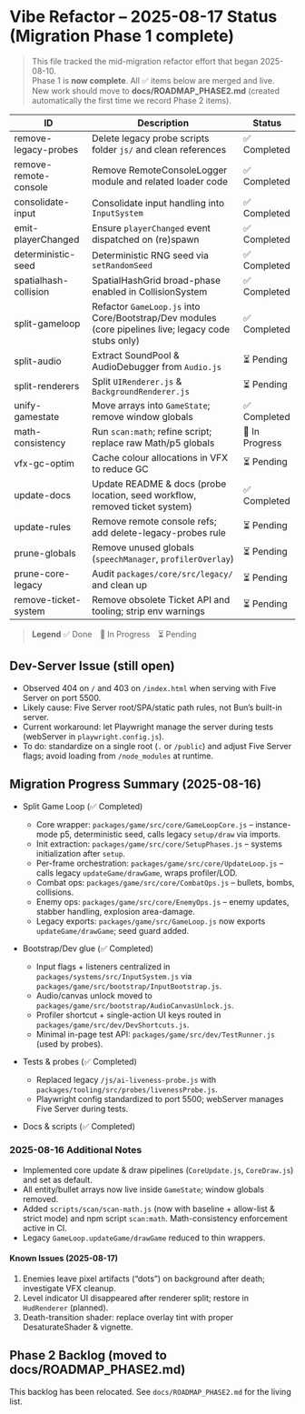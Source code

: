 # Vibe Refactor – 2025-08-17 Status (Migration Phase 1 complete)

> This file tracked the mid-migration refactor effort that began 2025-08-10.  
> Phase 1 is **now complete**. All ✅ items below are merged and live.  
> New work should move to **docs/ROADMAP_PHASE2.md** (created automatically the first
> time we record Phase 2 items).

| ID                    | Description                                                                                          | Status         |
| --------------------- | ---------------------------------------------------------------------------------------------------- | -------------- |
| remove-legacy-probes  | Delete legacy probe scripts folder `js/` and clean references                                        | ✅ Completed   |
| remove-remote-console | Remove RemoteConsoleLogger module and related loader code                                            | ✅ Completed   |
| consolidate-input     | Consolidate input handling into `InputSystem`                                                        | ✅ Completed   |
| emit-playerChanged    | Ensure `playerChanged` event dispatched on (re)spawn                                                 | ✅ Completed   |
| deterministic-seed    | Deterministic RNG seed via `setRandomSeed`                                                           | ✅ Completed   |
| spatialhash-collision | SpatialHashGrid broad-phase enabled in CollisionSystem                                               | ✅ Completed   |
| split-gameloop        | Refactor `GameLoop.js` into Core/Bootstrap/Dev modules (core pipelines live; legacy code stubs only) | ✅ Completed   |
| split-audio           | Extract SoundPool & AudioDebugger from `Audio.js`                                                    | ⏳ Pending     |
| split-renderers       | Split `UIRenderer.js` & `BackgroundRenderer.js`                                                      | ⏳ Pending     |
| unify-gamestate       | Move arrays into `GameState`; remove window globals                                                  | ✅ Completed   |
| math-consistency      | Run `scan:math`; refine script; replace raw Math/p5 globals                                          | 🚧 In Progress |
| vfx-gc-optim          | Cache colour allocations in VFX to reduce GC                                                         | ⏳ Pending     |
| update-docs           | Update README & docs (probe location, seed workflow, removed ticket system)                          | ✅ Completed   |
| update-rules          | Remove remote console refs; add delete-legacy-probes rule                                            | ⏳ Pending     |
| prune-globals         | Remove unused globals (`speechManager`, `profilerOverlay`)                                           | ⏳ Pending     |
| prune-core-legacy     | Audit `packages/core/src/legacy/` and clean up                                                       | ⏳ Pending     |
| remove-ticket-system  | Remove obsolete Ticket API and tooling; strip env warnings                                           | ⏳ Pending     |

> **Legend** ✅ Done 🚧 In Progress ⏳ Pending

## Dev-Server Issue (still open)

- Observed 404 on `/` and 403 on `/index.html` when serving with Five Server on port 5500.
- Likely cause: Five Server root/SPA/static path rules, not Bun’s built-in server.
- Current workaround: let Playwright manage the server during tests (webServer in `playwright.config.js`).
- To do: standardize on a single root (`.` or `/public`) and adjust Five Server flags; avoid loading from `/node_modules` at runtime.

## Migration Progress Summary (2025-08-16)

- Split Game Loop (✅ Completed)

  - Core wrapper: `packages/game/src/core/GameLoopCore.js` – instance-mode p5, deterministic seed, calls legacy `setup/draw` via imports.
  - Init extraction: `packages/game/src/core/SetupPhases.js` – systems initialization after `setup`.
  - Per-frame orchestration: `packages/game/src/core/UpdateLoop.js` – calls legacy `updateGame/drawGame`, wraps profiler/LOD.
  - Combat ops: `packages/game/src/core/CombatOps.js` – bullets, bombs, collisions.
  - Enemy ops: `packages/game/src/core/EnemyOps.js` – enemy updates, stabber handling, explosion area-damage.
  - Legacy exports: `packages/game/src/GameLoop.js` now exports `updateGame/drawGame`; seed guard added.

- Bootstrap/Dev glue (✅ Completed)

  - Input flags + listeners centralized in `packages/systems/src/InputSystem.js` via `packages/game/src/bootstrap/InputBootstrap.js`.
  - Audio/canvas unlock moved to `packages/game/src/bootstrap/AudioCanvasUnlock.js`.
  - Profiler shortcut + single-action UI keys routed in `packages/game/src/dev/DevShortcuts.js`.
  - Minimal in-page test API: `packages/game/src/dev/TestRunner.js` (used by probes).

- Tests & probes (✅ Completed)

  - Replaced legacy `/js/ai-liveness-probe.js` with `packages/tooling/src/probes/livenessProbe.js`.
  - Playwright config standardized to port 5500; webServer manages Five Server during tests.

- Docs & scripts (✅ Completed)

### 2025-08-16 Additional Notes

- Implemented core update & draw pipelines (`CoreUpdate.js`, `CoreDraw.js`) and set as default.
- All entity/bullet arrays now live inside `GameState`; window globals removed.
- Added `scripts/scan/scan-math.js` (now with baseline + allow-list & strict mode) and npm script `scan:math`. Math-consistency enforcement active in CI.
- Legacy `GameLoop.updateGame/drawGame` reduced to thin wrappers.

#### Known Issues (2025-08-17)

1. Enemies leave pixel artifacts (“dots”) on background after death; investigate VFX cleanup.
2. Level indicator UI disappeared after renderer split; restore in `HudRenderer` (planned).
3. Death-transition shader: replace overlay tint with proper DesaturateShader & vignette.

## Phase 2 Backlog (moved to docs/ROADMAP_PHASE2.md)

This backlog has been relocated. See `docs/ROADMAP_PHASE2.md` for the living list.

